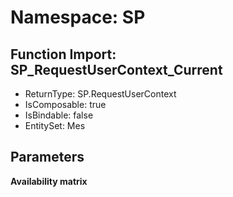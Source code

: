# Namespace: SP

## Function Import: SP_RequestUserContext_Current

- ReturnType: SP.RequestUserContext
- IsComposable: true
- IsBindable: false
- EntitySet: Mes

## Parameters

**Availability matrix**

